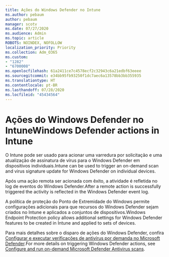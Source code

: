 ```yaml
---
title: Ações do Windows Defender no Intune
ms.author: pebaum
author: pebaum
manager: scotv
ms.date: 07/27/2020
ms.audience: Admin
ms.topic: article
ROBOTS: NOINDEX, NOFOLLOW
localization_priority: Priority
ms.collection: Adm_O365
ms.custom:
- "1282"
- "6700008"
ms.openlocfilehash: 61a2411ce7c4578ecf2c32943c6a21edbf63eeee
ms.sourcegitcommit: e34bb95fb93250f1dc7aec6a13578bb3bb355935
ms.translationtype: HT
ms.contentlocale: pt-BR
ms.lasthandoff: 07/28/2020
ms.locfileid: "45434564"
---
```

# <a name="windows-defender-actions-in-intune"></a><span data-ttu-id="7af0d-102">Ações do Windows Defender no Intune</span><span class="sxs-lookup"><span data-stu-id="7af0d-102">Windows Defender actions in Intune</span></span>

<span data-ttu-id="7af0d-103">O Intune pode ser usado para acionar uma varredura por solicitação e uma atualização de assinatura de vírus para o Windows Defender em dispositivos individuais.</span><span class="sxs-lookup"><span data-stu-id="7af0d-103">Intune can be used to trigger an on-demand scan and virus signature update for Windows Defender on individual devices.</span></span>

<span data-ttu-id="7af0d-104">Após uma ação remota ser acionada com êxito, a atividade é refletida no log de eventos do Windows Defender.</span><span class="sxs-lookup"><span data-stu-id="7af0d-104">After a remote action is successfully triggered the activity is reflected in the Windows Defender event log.</span></span>

<span data-ttu-id="7af0d-105">A política de proteção do Ponto de Extremidade do Windows permite configurações adicionais para que recursos do Windows Defender sejam criados no Intune e aplicados a conjuntos de dispositivos.</span><span class="sxs-lookup"><span data-stu-id="7af0d-105">Windows Endpoint Protection policy allows additional settings for Windows Defender features to be created in Intune and applied to sets of devices.</span></span>

<span data-ttu-id="7af0d-106">Para mais detalhes sobre o disparo de ações do Windows Defender, confira [Configurar e executar verificações de antivírus por demanda no Microsoft Defender](https://docs.microsoft.com/windows/security/threat-protection/windows-defender-antivirus/run-scan-windows-defender-antivirus).</span><span class="sxs-lookup"><span data-stu-id="7af0d-106">For more details on triggering Windows Defender actions, see [Configure and run on-demand Microsoft Defender Antivirus scans](https://docs.microsoft.com/windows/security/threat-protection/windows-defender-antivirus/run-scan-windows-defender-antivirus).</span></span>